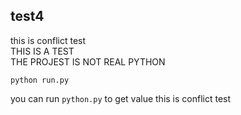 ## test4

this is conflict test</br> 
THIS IS A TEST</br>
THE PROJEST IS NOT REAL PYTHON

```
python run.py
```

you can run ``python.py`` to get value
this is conflict test</br>
